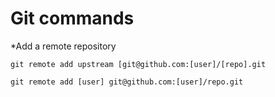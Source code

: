 # Git commands

*Add a remote repository

``git remote add upstream [git@github.com:[user]/[repo].git``

``git remote add [user] git@github.com:[user]/repo.git``
